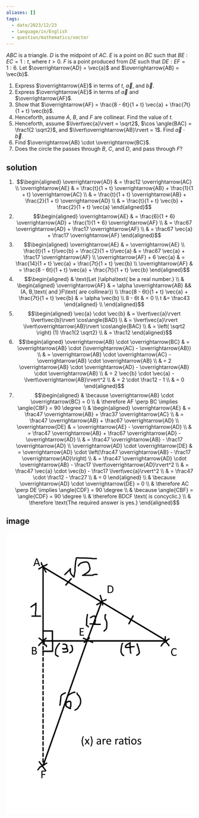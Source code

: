```yaml
---
aliases: []
tags:
  - date/2023/12/23
  - language/in/English
  - question/mathematics/vector
---
```


$ABC$ is a triangle. $D$ is the midpoint of $AC$. $E$ is a point on $BC$ such that $BE : EC = 1 : t$, where $t > 0$. $F$ is a point produced from $DE$ such that $DE : EF = 1 : 6$. Let $\overrightarrow{AD} = \vec{a}$ and $\overrightarrow{AB} = \vec{b}$.

1. Express $\overrightarrow{AE}$ in terms of $t$, $\vec{a}$, and $\vec{b}$.
2. Express $\overrightarrow{AE}$ in terms of $\vec{a}$ and $\overrightarrow{AF}$.
3. Show that $\overrightarrow{AF} = \frac{8 - 6t}{1 + t} \vec{a} + \frac{7t}{1 + t} \vec{b}$.
4. Henceforth, assume $A$, $B$, and $F$ are collinear. Find the value of $t$.
5. Henceforth, assume $\lvert\vec{a}\rvert = \sqrt2$, $\cos \angle{BAC} = \frac1{2 \sqrt2}$, and $\lvert\overrightarrow{AB}\rvert = 1$. Find $\vec{a} \cdot \vec{b}$.
6. Find $\overrightarrow{AB} \cdot \overrightarrow{BC}$.
7. Does the circle the passes through $B$, $C$, and $D$, and pass through $F$?

## solution

1. <span></span> $$\begin{aligned}
\overrightarrow{AD} & = \frac12 \overrightarrow{AC} \\
\overrightarrow{AE} & = \frac{t}{1 + t} \overrightarrow{AB} + \frac{1}{1 + t} \overrightarrow{AC} \\
& = \frac{t}{1 + t} \overrightarrow{AB} + \frac{2}{1 + t} \overrightarrow{AD} \\
& = \frac{t}{1 + t} \vec{b} + \frac{2}{1 + t} \vec{a}
\end{aligned}$$
2. <span></span> $$\begin{aligned}
\overrightarrow{AE} & = \frac{6}{1 + 6} \overrightarrow{AD} + \frac{1}{1 + 6} \overrightarrow{AF} \\
& = \frac67 \overrightarrow{AD} + \frac17 \overrightarrow{AF} \\
& = \frac67 \vec{a} + \frac17 \overrightarrow{AF}
\end{aligned}$$
3. <span></span> $$\begin{aligned}
\overrightarrow{AE} & = \overrightarrow{AE} \\
\frac{t}{1 + t}\vec{b} + \frac{2}{1 + t}\vec{a} & = \frac67 \vec{a} + \frac17 \overrightarrow{AF} \\
\overrightarrow{AF} + 6 \vec{a} & = \frac{14}{1 + t} \vec{a} + \frac{7t}{1 + t} \vec{b} \\
\overrightarrow{AF} & = \frac{8 - 6t}{1 + t} \vec{a} + \frac{7t}{1 + t} \vec{b}
\end{aligned}$$
4. <span></span> $$\begin{aligned}
& \text{Let }\alpha\text{ be a real number.} \\
& \begin{aligned} \overrightarrow{AF} & = \alpha \overrightarrow{AB} && (A, B,\text{ and }F\text{ are collinear}) \\
\frac{8 - 6t}{1 + t} \vec{a} + \frac{7t}{1 + t} \vec{b} & = \alpha \vec{b} \\
8 - 6t & = 0 \\
t &= \frac43 \end{aligned} \\
\end{aligned}$$
5. <span></span> $$\begin{aligned}
\vec{a} \cdot \vec{b} & = \lvert\vec{a}\rvert \lvert\vec{b}\rvert \cos\angle{BAD} \\
& = \lvert\vec{a}\rvert \lvert\overrightarrow{AB}\rvert \cos\angle{BAC} \\
& = \left( \sqrt2 \right) (1) \frac1{2 \sqrt2} \\
& = \frac12
\end{aligned}$$
6. <span></span> $$\begin{aligned}
\overrightarrow{AB} \cdot \overrightarrow{BC} & = \overrightarrow{AB} \cdot (\overrightarrow{AC} - \overrightarrow{AB}) \\
& = \overrightarrow{AB} \cdot \overrightarrow{AC} - \overrightarrow{AB} \cdot \overrightarrow{AB} \\
& = 2 \overrightarrow{AB} \cdot \overrightarrow{AD} - \overrightarrow{AB} \cdot \overrightarrow{AB} \\
& = 2 \vec{b} \cdot \vec{a} - \lvert\overrightarrow{AB}\rvert^2 \\
& = 2 \cdot \frac12 - 1 \\
& = 0
\end{aligned}$$
7. <span></span> $$\begin{aligned}
& \because \overrightarrow{AB} \cdot \overrightarrow{BC} = 0 \\
& \therefore AF \perp BC \implies \angle{CBF} = 90 \degree \\
& \begin{aligned} \overrightarrow{AE} & = \frac47 \overrightarrow{AB} + \frac37 \overrightarrow{AC} \\
& = \frac47 \overrightarrow{AB} + \frac67 \overrightarrow{AD} \\
\overrightarrow{DE} & = \overrightarrow{AE} - \overrightarrow{AD} \\
& = \frac47 \overrightarrow{AB} + \frac67 \overrightarrow{AD} - \overrightarrow{AD} \\
& = \frac47 \overrightarrow{AB} - \frac17 \overrightarrow{AD} \\
\overrightarrow{AD} \cdot \overrightarrow{DE} & = \overrightarrow{AD} \cdot \left(\frac47 \overrightarrow{AB} - \frac17 \overrightarrow{AD}\right) \\
& = \frac47 \overrightarrow{AD} \cdot \overrightarrow{AB} - \frac17 \lvert\overrightarrow{AD}\rvert^2 \\
& = \frac47 \vec{a} \cdot \vec{b} - \frac17 \lvert\vec{a}\rvert^2 \\
& = \frac47 \cdot \frac12 - \frac27 \\
& = 0 \end{aligned} \\
& \because \overrightarrow{AD} \cdot \overrightarrow{DE} = 0 \\
& \therefore AC \perp DE \implies \angle{CDF} = 90 \degree \\
& \because \angle{CBF} = \angle{CDF} = 90 \degree \\
& \therefore BDCF \text{ is concyclic.} \\
& \therefore \text{The required answer is yes.}
\end{aligned}$$

<!-- markdownlint MD028 -->

## image

![image](attachments/2023-12-23T111510.779+0800.png)

